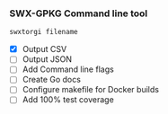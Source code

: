 ### SWX-GPKG Command line tool

```bash
swxtorgi filename
```
- [X] Output CSV
- [ ] Output JSON
- [ ] Add Command line flags
- [ ] Create Go docs
- [ ] Configure makefile for Docker builds
- [ ] Add 100% test coverage